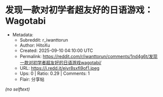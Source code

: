 # 发现一款对初学者超友好的日语游戏：Wagotabi

- Metadata:
  - Subreddit: r_iwanttorun
  - Author: HitoXu
  - Created: 2025-09-10 04:10:00 UTC
  - Permalink: https://reddit.com/r/iwanttorun/comments/1nd4g6t/发现一款对初学者超友好的日语游戏wagotabi/
  - URL: https://i.redd.it/ejvr8sxfi9of1.jpeg
  - Ups: 0 | Ratio: 0.29 | Comments: 1
  - Flair: 分享帖

_(no selftext)_
